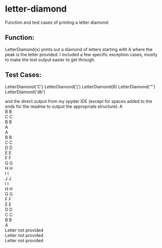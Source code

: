 # letter-diamond
Function and test cases of printing a letter diamond:


## Function:
LetterDiamond(x) prints out a diamond of letters starting with A where the peak is the letter provided.
I included a few specific exception cases, mostly to make the test output easier to get through.


## Test Cases:
LetterDiamond('C')
LetterDiamond('j')
LetterDiamond(6)
LetterDiamond('"')
LetterDiamond('db')


and the direct output from my spyder IDE (except for spaces added to the ends for the readme to output the appropriate structure):
  A  
 B B  
C   C  
 B B  
  A  
         A  
        B B  
       C   C  
      D     D  
     E       E  
    F         F  
   G           G  
  H             H  
 I               I  
J                 J  
 I               I  
  H             H  
   G           G  
    F         F  
     E       E  
      D     D  
       C   C  
        B B  
         A  
Letter not provided  
Letter not provided  
Letter not provided  
